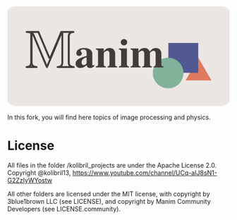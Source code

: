 ![logo](logo/cropped.png)

In this fork, you will find here topics of image processing and physics. 

# License
All files in the folder /kolibril_projects are under the Apache License 2.0.
Copyright @kolibril13, https://www.youtube.com/channel/UCq-aIJ8sN1-G2ZzIyWYostw



All other folders are licensed under the MIT license, with copyright by 3blue1brown LLC (see LICENSE), and copyright by Manim Community Developers (see LICENSE.community).

